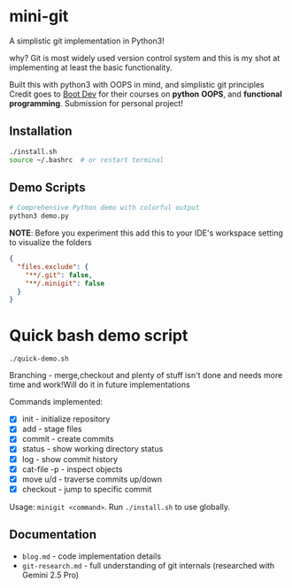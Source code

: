 # mini-git

A simplistic git implementation in Python3!

why?
Git is most widely used version control system and this is my shot at implementing at least the basic functionality.

Built this with python3 with OOPS in mind, and simplistic git principles
Credit goes to [Boot Dev](https://www.boot.dev/) for their courses on **python** **OOPS**, and **functional programming**.
Submission for personal project!

## Installation

```bash
./install.sh
source ~/.bashrc  # or restart terminal
```

## Demo Scripts

```bash
# Comprehensive Python demo with colorful output
python3 demo.py
```

**NOTE**: Before you experiment this add this to your IDE's workspace setting to visualize the folders

```json
{
  "files.exclude": {
    "**/.git": false,
    "**/.minigit": false
  }
}
```

# Quick bash demo script

```
./quick-demo.sh
```

Branching - merge,checkout and plenty of stuff isn't done and needs more time and work!Will do it in future implementations

Commands implemented:

- [x] init - initialize repository
- [x] add - stage files
- [x] commit - create commits
- [x] status - show working directory status
- [x] log - show commit history
- [x] cat-file -p - inspect objects
- [x] move u/d - traverse commits up/down
- [x] checkout - jump to specific commit

Usage: `minigit <command>`. Run `./install.sh` to use globally.

## Documentation

- `blog.md` - code implementation details
- `git-research.md` - full understanding of git internals (researched with Gemini 2.5 Pro)
